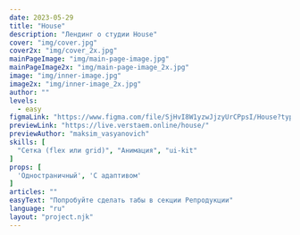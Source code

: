 ```yaml
---
date: 2023-05-29
title: "House"
description: "Лендинг о студии House"
cover: "img/cover.jpg"
cover2x: "img/cover_2x.jpg"
mainPageImage: "img/main-page-image.jpg"
mainPageImage2x: "img/main-page-image_2x.jpg"
image: "img/inner-image.jpg"
image2x: "img/inner-image_2x.jpg"
author: ""
levels:
  - easy
figmaLink: "https://www.figma.com/file/SjHvI8W1yzwJjzyUrCPpsI/House?type=design&node-id=3%3A838&t=VZiVKXvlLixjtJN8-1"
previewLink: "https://live.verstaem.online/house/"
previewAuthor: "maksim_vasyanovich"
skills: [
  "Сетка (flex или grid)", "Анимация", "ui-kit"
]
props: [
  'Одностраничный', 'С адаптивом'
]
articles: ""
easyText: "Попробуйте сделать табы в секции Репродукции"
language: "ru"
layout: "project.njk"
---
```

